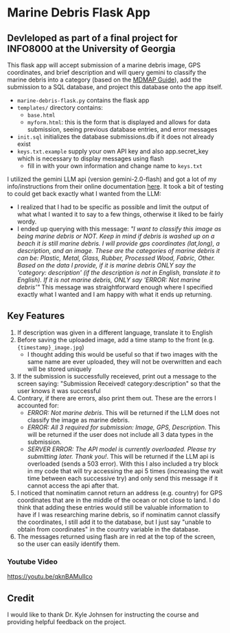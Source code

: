 # Marine Debris Flask App
## Devleloped as part of a final project for INFO8000 at the University of Georgia

This flask app will accept submission of a marine debris image, GPS coordinates, and brief description and will query gemini to classify the marine debris into a category (based on the [MDMAP Guide](https://marinedebris.noaa.gov/protocol/mdmap-marine-debris-item-categorization-guide)), add the submission to a SQL database, and project this database onto the app itself.

- `marine-debris-flask.py` contains the flask app
- `templates/` directory contains:
    - `base.html`
    - `myform.html`: this is the form that is displayed and allows for data submission, seeing previous database entries, and error messages
- `init.sql` initializes the database submissions.db if it does not already exist
- `keys.txt.example` supply your own API key and also app.secret_key which is necessary to display messages using flash
    - fill in with your own information and change name to `keys.txt`

I utilized the gemini LLM api (version gemini-2.0-flash) and got a lot of my info/instructions from their online documentation [here](https://ai.google.dev/gemini-api/docs/image-understanding).
It took a bit of testing to could get back exactly what I wanted from the LLM:

- I realized that I had to be specific as possible and limit the output of what what I wanted it to say to a few things, otherwise it liked to be fairly wordy.
- I ended up querying with this message: *"I want to classify this image as being marine debris or NOT. Keep in mind if debris is washed up on a beach it is still marine debris. I will provide gps coordinates (lat,long), a description, and an image. These are the categories of marine debris it can be: Plastic, Metal, Glass, Rubber, Processed Wood, Fabric, Other. Based on the data I provide, if it is marine debris ONLY say the 'category: description' (if the description is not in English, translate it to English). If it is not marine debris, ONLY say 'ERROR: Not marine debris'"* This message was straightforward enough where I specified exactly what I wanted and I am happy with what it ends up returning.


## Key Features
1. If description was given in a different language, translate it to English
2. Before saving the uploaded image, add a time stamp to the front (e.g. `{timestamp}_image.jpg`)
    - I thought adding this would be useful so that if two images with the same name are ever uploaded, they will not be overwritten and each will be stored uniquely
3. If the submission is successfully receieved, print out a message to the screen saying: "Submission Received! category:description" so that the user knows it was successful
4. Contrary, if there are errors, also print them out. These are the errors I accounted for:
    - *ERROR: Not marine debris*. This will be returned if the LLM does not classify the image as marine debris.
    - *ERROR: All 3 required for submission: Image, GPS, Description*. This will be returned if the user does not include all 3 data types in the submission.
    - *SERVER ERROR: The API model is currently overloaded. Please try submitting later. Thank you!*. This will be returned if the LLM api is overloaded (sends a 503 error). With this I also included a try block in my code that will try accessing the api 5 times (increasing the wait time between each successive try) and only send this message if it cannot access the api after that. 
5. I noticed that nominatim cannot return an address (e.g. country) for GPS coordinates that are in the middle of the ocean or not close to land. I do think that adding these entries would still be valuable information to have if I was researching marine debris, so if nominatim cannot classify the coordinates, I still add it to the database, but I just say "unable to obtain from coordinates" in the country variable in the database.
6. The messages returned using flash are in red at the top of the screen, so the user can easily identify them.

### Youtube Video
https://youtu.be/qknBAMuIIco

## Credit 
I would like to thank Dr. Kyle Johnsen for instructing the course and providing helpful feedback on the project.
